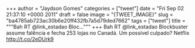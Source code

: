 
+++
author = "Jaydson Gomes"
categories = ["tweet"]
date = "Fri Sep 02 21:37:10 +0000 2011"
draft = false
image = "{TWEET_IMAGE}"
slug = "ba4785ab723ac30b6e20ff432fb7a5d79ded7662"
tags = ["tweet"]
title = """Bah RT @link_estadao Bloc..."""
+++
Bah RT @link_estadao Blockbuster assume falência e fecha 253 lojas no Canadá. Um possível culpado? Netflix http://t.co/2eDUrk9
